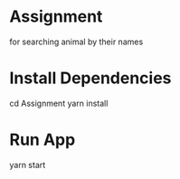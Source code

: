 # Assignment

for searching animal by their names

# Install Dependencies

cd Assignment
yarn install

# Run App

yarn start
